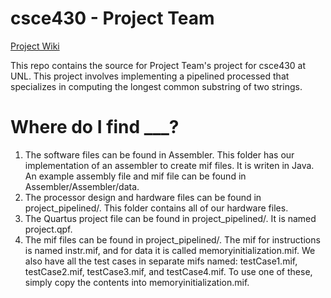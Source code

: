 # csce430 - Project Team
[Project Wiki](http://projectteam.wikia.com/wiki/ProjectTeam_Wiki)

This repo contains the source for Project Team's project for csce430 at UNL.
This project involves implementing a pipelined processed that specializes in computing the longest common substring of two strings.

# Where do I find ___?
1. The software files can be found in Assembler. This folder has our implementation of an assembler to create mif files. It is writen in Java. An example assembly file and mif file can be found in Assembler/Assembler/data.
2. The processor design and hardware files can be found in project_pipelined/. This folder contains all of our hardware files.
3. The Quartus project file can be found in project_pipelined/. It is named project.qpf.
4. The mif files can be found in project_pipelined/. The mif for instructions is named instr.mif, and for data it is called memoryinitialization.mif. We also have all the test cases in separate mifs named: testCase1.mif, testCase2.mif, testCase3.mif, and testCase4.mif. To use one of these, simply copy the contents into memoryinitialization.mif.
